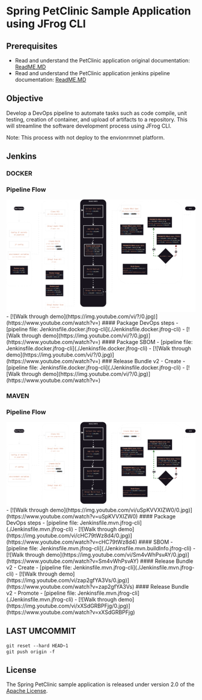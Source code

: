 # Spring PetClinic Sample Application using JFrog CLI

## Prerequisites
- Read and understand the PetClinic application original documentation: [ReadME.MD](readme-original.md)
- Read and understand the PetClinic application jenkins pipeline documentation: [ReadME.MD](readme.md)

## Objective
Develop a DevOps pipeline to automate tasks such as code compile, unit testing, creation of container, and upload of artifacts to a repository. This will streamline the software development process using JFrog CLI.

Note: This process with not deploy to the envionrmnet platform. 

## Jenkins
### DOCKER
### Pipeline Flow
<img src="./DevSecOps-Docker.svg">
- [![Walk through demo](https://img.youtube.com/vi/?/0.jpg)](https://www.youtube.com/watch?v=)
#### Package DevOps steps
- [pipeline file: Jenkinsfile.docker.jfrog-cli](./Jenkinsfile.docker.jfrog-cli)
- [![Walk through demo](https://img.youtube.com/vi/?/0.jpg)](https://www.youtube.com/watch?v=)
#### Package SBOM
- [pipeline file: Jenkinsfile.docker.jfrog-cli](./Jenkinsfile.docker.jfrog-cli)
- [![Walk through demo](https://img.youtube.com/vi/?/0.jpg)](https://www.youtube.com/watch?v=)
### Release Bundle v2 - Create
- [pipeline file: Jenkinsfile.docker.jfrog-cli](./Jenkinsfile.docker.jfrog-cli)
- [![Walk through demo](https://img.youtube.com/vi/?/0.jpg)](https://www.youtube.com/watch?v=)


### MAVEN
### Pipeline Flow
<img src="./DevSecOps-mvn.svg">
- [![Walk through demo](https://img.youtube.com/vi/uSpKVVXIZW0/0.jpg)](https://www.youtube.com/watch?v=uSpKVVXIZW0)
#### Package DevOps steps
- [pipeline file: Jenkinsfile.mvn.jfrog-cli](./Jenkinsfile.mvn.jfrog-cli)
- [![Walk through demo](https://img.youtube.com/vi/cHC79tWz8d4/0.jpg)](https://www.youtube.com/watch?v=cHC79tWz8d4)
#### SBOM
- [pipeline file: Jenkinsfile.mvn.jfrog-cli](./Jenkinsfile.mvn.buildInfo.jfrog-cli)
- [![Walk through demo](https://img.youtube.com/vi/Sm4vWhPsvAY/0.jpg)](https://www.youtube.com/watch?v=Sm4vWhPsvAY)
#### Release Bundle v2 - Create
- [pipeline file: Jenkinsfile.mvn.jfrog-cli](./Jenkinsfile.mvn.jfrog-cli)
- [![Walk through demo](https://img.youtube.com/vi/zap2gfYA3Vs/0.jpg)](https://www.youtube.com/watch?v=zap2gfYA3Vs)
#### Release Bundle v2 - Promote
- [pipeline file: Jenkinsfile.mvn.jfrog-cli](./Jenkinsfile.mvn.jfrog-cli)
- [![Walk through demo](https://img.youtube.com/vi/xXSdGRBPFjg/0.jpg)](https://www.youtube.com/watch?v=xXSdGRBPFjg)


## LAST UMCOMMIT
`````
git reset --hard HEAD~1
git push origin -f
`````

## License
The Spring PetClinic sample application is released under version 2.0 of the [Apache License](https://www.apache.org/licenses/LICENSE-2.0).

